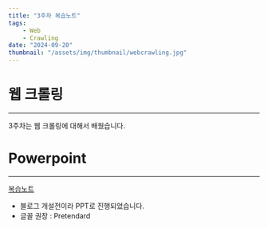 ```yaml
---
title: "3주차 복습노트"
tags:
    - Web
    - Crawling
date: "2024-09-20"
thumbnail: "/assets/img/thumbnail/webcrawling.jpg"
---
```


# 웹 크롤링
---
3주차는 웹 크롤링에 대해서 배웠습니다.

# Powerpoint
---
[복습노트](https://docs.google.com/presentation/d/1QgVvbei6Qt6M9wronjsSXelNWhpxYqa5/edit?usp=drive_link&ouid=110582999063746602025&rtpof=true&sd=true)

* 블로그 개설전이라 PPT로 진행되었습니다.
* 글꼴 권장 : Pretendard